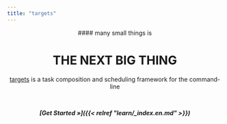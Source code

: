 ```yaml
---
title: "targets"
---
```


<center>
#### many small things is

# <span style="text-transform:uppercase">the next big thing</style>

[targets](http://github.com/machellerogden/targets) is a task composition and scheduling framework for the command-line

<br />

_**[Get Started &raquo;]({{< relref "learn/_index.en.md" >}})**_
</center>
